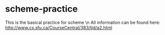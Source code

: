# scheme-practice
This is the basical practice for scheme \n
All information can be found here:
http://www.cs.sfu.ca/CourseCentral/383/tjd/a2.html
